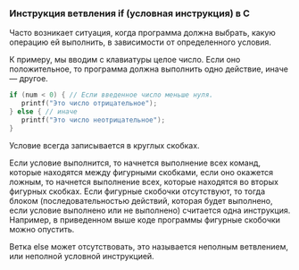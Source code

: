 ### Инструкция ветвления if (условная инструкция) в C ###

Часто возникает ситуация, когда программа должна выбрать, какую операцию ей выполнить, в зависимости от определенного условия.

К примеру, мы вводим с клавиатуры целое число. Если оно положительное, то программа должна выполнить одно действие, иначе — другое.
```c
if (num < 0) { // Если введенное число меньше нуля.
   printf("Это число отрицательное");
} else { // иначе
   printf("Это число неотрицательное");
}
```
Условие всегда записывается в круглых скобках.

Если условие выполнится, то начнется выполнение всех команд, которые находятся между фигурными скобками, если оно окажется ложным, 
то начнется выполнение всех, которые находятся во вторых фигурных скобках. Если фигурные скобочки отсутствуют, то тогда блоком 
(последовательностью действий, которая будет выполнено, если условие выполнено или не выполнено) считается одна инструкция. Например, 
в приведенном выше коде программы фигурные скобочки можно опустить.

Ветка else может отсутствовать, это называется неполным ветвлением, или неполной условной инструкцией.
